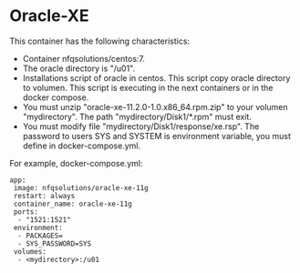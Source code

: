 # Oracle-XE

This container has the following characteristics:
- Container nfqsolutions/centos:7.
- The oracle directory is "/u01".
- Installations script of oracle in centos. This script copy oracle directory to volumen. This script is executing in the next containers or in the docker compose.
- You must unzip "oracle-xe-11.2.0-1.0.x86_64.rpm.zip" to your volumen "mydirectory". The path "mydirectory/Disk1/*.rpm" must exit.
- You must modify file "mydirectory/Disk1/response/xe.rsp". The password to users SYS and SYSTEM is environment variable, you must define in docker-compose.yml.

For example, docker-compose.yml:
```
app:
 image: nfqsolutions/oracle-xe-11g
 restart: always
 container_name: oracle-xe-11g
 ports:
  - "1521:1521"
 environment:
  - PACKAGES=
  - SYS_PASSWORD=SYS
 volumes:
  - <mydirectory>:/u01
 
```